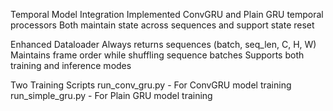 Temporal Model Integration
Implemented ConvGRU and Plain GRU temporal processors
Both maintain state across sequences and support state reset

Enhanced Dataloader
Always returns sequences (batch, seq_len, C, H, W)
Maintains frame order while shuffling sequence batches
Supports both training and inference modes

Two Training Scripts
run_conv_gru.py - For ConvGRU model training
run_simple_gru.py - For Plain GRU model training
